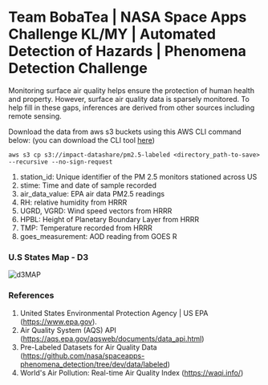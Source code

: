 # Team BobaTea | NASA Space Apps Challenge KL/MY | Automated Detection of Hazards | Phenomena Detection Challenge

Monitoring surface air quality helps ensure the protection of human health and property. However, surface air quality data is sparsely monitored. To help fill in these gaps, inferences are derived from other sources including remote sensing.

Download the data from aws s3 buckets using this AWS CLI command below: (you can download the CLI tool [here](https://awscli.amazonaws.com/AWSCLIV2.msi))  
```
aws s3 cp s3://impact-datashare/pm2.5-labeled <directory_path-to-save> --recursive --no-sign-request
```

1. station_id: Unique identifier of the PM 2.5 monitors stationed across US
2. stime: Time and date of sample recorded
3. air_data_value: EPA air data PM2.5 readings
4. RH: relative humidity from HRRR
5. UGRD, VGRD: Wind speed vectors from HRRR
6. HPBL: Height of Planetary Boundary Layer from HRRR
7. TMP: Temperature recorded from HRRR
8. goes_measurement: AOD reading from GOES R



### U.S States Map - D3
![d3MAP](https://github.com/YuLiangGoh/BobaTea2020/blob/main/d3map.png)

### References
1. United States Environmental Protection Agency | US EPA (https://www.epa.gov).
2. Air Quality System (AQS) API (https://aqs.epa.gov/aqsweb/documents/data_api.html)
3. Pre-Labeled Datasets for Air Quality Data (https://github.com/nasa/spaceapps-phenomena_detection/tree/dev/data/labeled)
4. World's Air Pollution: Real-time Air Quality Index (https://waqi.info/)
